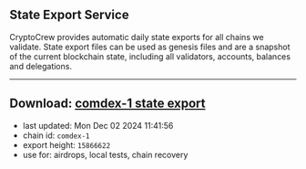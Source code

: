 ## State Export Service
CryptoCrew provides automatic daily state exports for all chains we validate. State export files can be used as genesis files and are a snapshot of the current blockchain state, including all validators, accounts, balances and delegations.

---
**Download: [comdex-1 state export](https://dl-eu2.ccvalidators.com/SERVICE/comdex/comdex-1_export_15866622.json)**
---

- last updated: Mon Dec 02 2024 11:41:56
- chain id: `comdex-1`
- export height: `15866622`
- use for: airdrops, local tests, chain recovery
